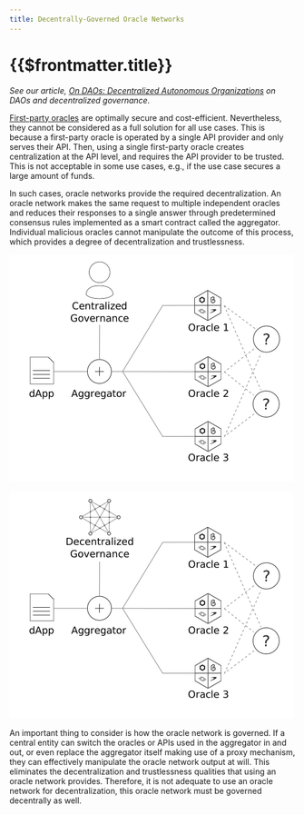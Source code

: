 ```yaml
---
title: Decentrally-Governed Oracle Networks
---
```


# {{$frontmatter.title}}

*See our article, [On DAOs: Decentralized Autonomous Organizations](https://medium.com/api3/on-daos-decentralized-autonomous-organizations-84c00abb89bc) on DAOs and decentralized governance.*

[First-party oracles](/fundamentals/first-party-oracles.md) are optimally secure and cost-efficient.
Nevertheless, they cannot be considered as a full solution for all use cases.
This is because a first-party oracle is operated by a single API provider and only serves their API.
Then, using a single first-party oracle creates centralization at the API level, and requires the API provider to be trusted.
This is not acceptable in some use cases, e.g., if the use case secures a large amount of funds.

In such cases, oracle networks provide the required decentralization.
An oracle network makes the same request to multiple independent oracles and reduces their responses to a single answer through predetermined consensus rules implemented as a smart contract called the aggregator.
Individual malicious oracles cannot manipulate the outcome of this process, which provides a degree of decentralization and trustlessness.

![central-governance.png](../figures/central-governance.png)

![../figures/decentral-governance.png](../figures/decentral-governance.png)

An important thing to consider is how the oracle network is governed. If a central entity can switch the oracles or APIs used in the aggregator in and out, or even replace the aggregator itself making use of a proxy mechanism, they can effectively manipulate the oracle network output at will. This eliminates the decentralization and trustlessness qualities that using an oracle network provides. Therefore, it is not adequate to use an oracle network for decentralization, this oracle network must be governed decentrally as well.
